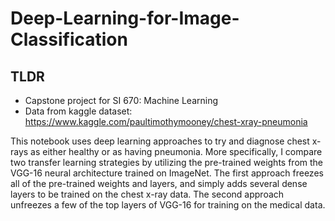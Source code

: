 # Deep-Learning-for-Image-Classification

## TLDR
* Capstone project for SI 670: Machine Learning
* Data from kaggle dataset: https://www.kaggle.com/paultimothymooney/chest-xray-pneumonia

This notebook uses deep learning approaches to try and diagnose chest x-rays as either healthy or as having pneumonia. More specifically, I compare two transfer learning strategies by utilizing the pre-trained weights from the VGG-16 neural architecture trained on ImageNet. The first approach freezes all of the pre-trained weights and layers, and simply adds several dense layers to be trained on the chest x-ray data. The second approach unfreezes a few of the top layers of VGG-16 for training on the medical data. 

